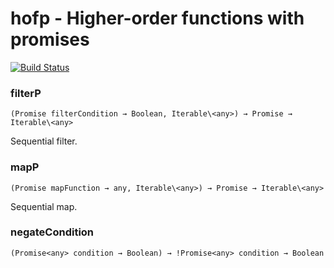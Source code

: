 # hofp - Higher-order functions with promises

[![Build Status](https://travis-ci.org/kozakvoj/hofp.svg?branch=master)](https://travis-ci.org/kozakvoj/hofp)

### filterP
`(Promise filterCondition → Boolean, Iterable\<any>) → Promise → Iterable\<any>`

Sequential filter.

### mapP
`(Promise mapFunction → any, Iterable\<any>) → Promise → Iterable\<any>`

Sequential map.

### negateCondition
`(Promise<any> condition → Boolean) → !Promise<any> condition → Boolean`
